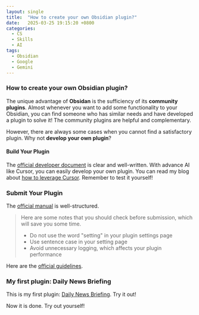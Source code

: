```yaml
---
layout: single
title:  "How to create your own Obsidian plugin?"
date:   2025-03-25 19:15:20 +0800
categories:
  - CS
  - Skills
  - AI
tags:
  - Obsidian
  - Google
  - Gemini
---
```


### How to create your own Obsidian plugin?

The unique advantage of **Obsidan** is the sufficiency of its **community plugins**. Almost whenever you want to add some functionality to your Obsidian, you can find someone who has similar needs and have developed a plugin to solve it! The community plugins are helpful and complementary. 

However, there are always some cases when you cannot find a satisfactory plugin. Why not **develop your own plugin**?

#### Build Your Plugin

The [official developer document](https://docs.obsidian.md/Plugins/Getting+started/Build+a+plugin) is clear and well-written. With advance AI like Cursor, you can easily develop your own plugin. You can read my blog about [how to leverage Cursor](/cs/skills/2024/12/14/Cursor-tip.html). Remember to test it yourself!

### Submit Your Plugin

The [official manual](https://docs.obsidian.md/Plugins/Releasing/Submit+your+plugin) is well-structured.

> Here are some notes that you should check before submission, which will save you some time.
> - Do not use the word "setting" in your plugin settings page
> - Use sentence case in your setting page
> - Avoid unnecessary logging, which affects your plugin performance

Here are the [official guidelines](https://docs.obsidian.md/Plugins/Releasing/Plugin+guidelines).

### My first plugin: Daily News Briefing

This is my first plugin: [Daily News Briefing](https://github.com/ChenziqiAdam/Daily-News-Briefing). Try it out!


Now it is done. Try out yourself!